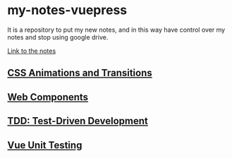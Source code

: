 # my-notes-vuepress

It is a repository to put my new notes, and in this way have control over my notes and stop using google drive.

[Link to the notes](https://my-notes.cherto.es/)

## [CSS Animations and Transitions](https://my-notes.cherto.es/css-animations-and-transitions/)
## [Web Components](https://my-notes.cherto.es/web-components/)

## [TDD: Test-Driven Development](https://my-notes.cherto.es/test-driven-development/)

## [Vue Unit Testing](https://my-notes.cherto.es/vue-unit-testing/)
